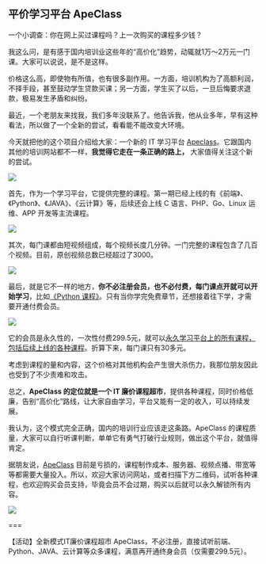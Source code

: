 ## 平价学习平台 ApeClass

一个小调查：你在网上买过课程吗？上一次购买的课程多少钱？

我这么问，是有感于国内培训业这些年的“高价化”趋势，动辄就1万～2万元一门课。大家可以说说，是不是这样。

价格这么高，即使物有所值，也有很多副作用。一方面，培训机构为了高额利润，不择手段，甚至鼓动学生贷款买课；另一方面，学生买了以后，一旦后悔要求退款，极易发生矛盾和纠纷。

最近，一个老朋友来找我，我们多年没联系了。他告诉我，他从业多年，早有这种看法，所以做了一个全新的尝试，看看能不能改变大环境。

今天就把他的这个项目介绍给大家：一个新的 IT 学习平台 [Apeclass](http://www.apeclass.com?did=13)。它跟国内其他的培训网站都不一样，**我觉得它走在一条正确的路上，** 大家值得关注这个新的尝试。

![](https://cdn.beekka.com/blogimg/asset/202207/bg2022072101.webp)

首先，作为一个学习平台，它提供完整的课程。第一期已经上线的有《前端》、《Python》、《JAVA》、《云计算》等，后续还会上线 C 语言、PHP、Go、Linux 运维、APP 开发等主流课程。

![](https://cdn.beekka.com/blogimg/asset/202207/bg2022072102.webp)

其次，每门课都由短视频组成，每个视频长度几分钟。一门完整的课程包含了几百个视频。目前，原创视频总数已经超过了3000。

![](https://cdn.beekka.com/blogimg/asset/202207/bg2022072103.webp)

最后，就是它不一样的地方，**你不必注册会员，也不必付费，每门课点开就可以开始学习**，比如[《Python 课程》](https://www.apeclass.com/course/1?moduleId=29)。只有当你学完免费章节，还想接着往下学，才需要开通付费会员。

![](https://cdn.beekka.com/blogimg/asset/202207/bg2022072104.webp)

它的会员是永久性的，一次性付费299.5元，就可以<ins>永久学习平台上的所有课程，包括后续上线的各种课程</ins>。折算下来，每门课只有30多元。

考虑到课程的量和内容，这个价格对其他机构会产生很大杀伤力，我那位朋友因此也受到了不少责难和攻击。

总之，**ApeClass 的定位就是一个 IT 廉价课程超市**，提供各种课程，同时价格低廉，告别“高价化”路线，让大家自由学习，平台又能有一定的收入，可以持续发展。

我认为，这个模式完全正确，国内的培训行业应该走这条路。ApeClass 的课程质量，大家可以自行听课判断，单单它有勇气打破行业规则，做出这个平台，就值得肯定。

据朋友说，[ApeClass](http://www.apeclass.com?did=13) 目前是亏损的，课程制作成本、服务器、视频点播、带宽等等都需要大量投入。所以，欢迎大家访问网站，或者扫描下方二维码，试听各种课程，也欢迎购买会员支持，毕竟会员不会过期，购买以后就可以永久解锁所有内容。

![](https://cdn.beekka.com/blogimg/asset/202207/bg2022072105.webp)


===

【活动】全新模式IT廉价课程超市 ApeClass，不必注册，直接试听前端、Python、JAVA、云计算等众多课程，满意再开通终身会员（仅需要299.5元）。